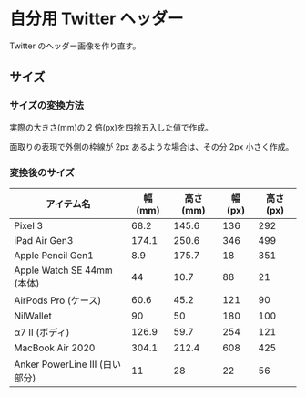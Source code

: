 # 自分用 Twitter ヘッダー

Twitter のヘッダー画像を作り直す。

## サイズ

### サイズの変換方法

実際の大きさ(mm)の 2 倍(px)を四捨五入した値で作成。

面取りの表現で外側の枠線が 2px あるような場合は、その分 2px 小さく作成。

### 変換後のサイズ

| アイテム名                     | 幅 (mm) | 高さ (mm) | 幅 (px) | 高さ (px) |
| ------------------------------ | ------- | --------- | ------- | --------- |
| Pixel 3                        | 68.2    | 145.6     | 136     | 292       |
| iPad Air Gen3                  | 174.1   | 250.6     | 346     | 499       |
| Apple Pencil Gen1              | 8.9     | 175.7     | 18      | 351       |
| Apple Watch SE 44mm (本体)     | 44      | 10.7      | 88      | 21        |
| AirPods Pro (ケース)           | 60.6    | 45.2      | 121     | 90        |
| NilWallet                      | 90      | 50        | 180     | 100       |
| α7 II (ボディ)                 | 126.9   | 59.7      | 254     | 121       |
| MacBook Air 2020               | 304.1   | 212.4     | 608     | 425       |
| Anker PowerLine III (白い部分) | 11      | 28        | 22      | 56        |

